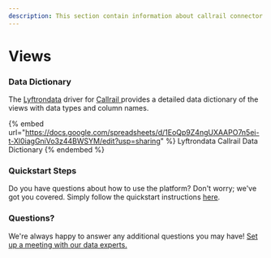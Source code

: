 ```yaml
---
description: This section contain information about callrail connector views information
---
```


# Views

### Data Dictionary

The [Lyftrondata](https://www.lyftrondata.com/) driver for [Callrail](https://www.lyftrondata.com/integration/Callrail/)[ ](https://www.lyftrondata.com/integration/callrail/)provides a detailed data dictionary of the views with data types and column names.

{% embed url="https://docs.google.com/spreadsheets/d/1EoQp9Z4ngUXAAPO7n5ei-t-Xl0iagGniVo3z44BWSYM/edit?usp=sharing" %}
Lyftrondata Callrail Data Dictionary
{% endembed %}

### Quickstart Steps

Do you have questions about how to use the platform? Don't worry; we've got you covered. Simply follow the quickstart instructions [here](../../../../quickstart-steps.md).

### Questions? <a href="#questions" id="questions"></a>

We're always happy to answer any additional questions you may have! [Set up a meeting with our data experts.](https://www.lyftrondata.com/book-a-meeting/)


